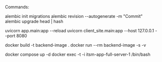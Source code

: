 Commands:

alembic init migrations
alembic revision --autogenerate -m "Commit"
alembic upgrade head | hash

uvicorn app.main:app --reload
uvicorn client_site.main:app --host 127.0.0.1 --port 8080

docker build -t backend-image .
docker run --rm backend-image -s -v

docker compose up -d
docker exec -t -i itsm-app-full-server-1 /bin/bash
